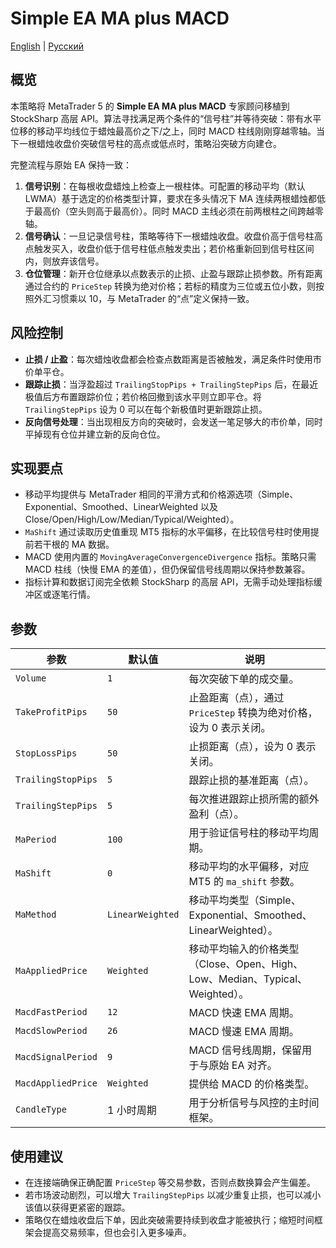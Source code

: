 # Simple EA MA plus MACD
[English](README.md) | [Русский](README_ru.md)

## 概览
本策略将 MetaTrader 5 的 **Simple EA MA plus MACD** 专家顾问移植到 StockSharp 高层 API。算法寻找满足两个条件的“信号柱”并等待突破：带有水平位移的移动平均线位于蜡烛最高价之下/之上，同时 MACD 柱线刚刚穿越零轴。当下一根蜡烛收盘价突破信号柱的高点或低点时，策略沿突破方向建仓。

完整流程与原始 EA 保持一致：

1. **信号识别**：在每根收盘蜡烛上检查上一根柱体。可配置的移动平均（默认 LWMA）基于选定的价格类型计算，要求在多头情况下 MA 连续两根蜡烛都低于最高价（空头则高于最高价）。同时 MACD 主线必须在前两根柱之间跨越零轴。
2. **信号确认**：一旦记录信号柱，策略等待下一根蜡烛收盘。收盘价高于信号柱高点触发买入，收盘价低于信号柱低点触发卖出；若价格重新回到信号柱区间内，则放弃该信号。
3. **仓位管理**：新开仓位继承以点数表示的止损、止盈与跟踪止损参数。所有距离通过合约的 `PriceStep` 转换为绝对价格；若标的精度为三位或五位小数，则按照外汇习惯乘以 10，与 MetaTrader 的“点”定义保持一致。

## 风险控制
- **止损 / 止盈**：每次蜡烛收盘都会检查点数距离是否被触发，满足条件时使用市价单平仓。
- **跟踪止损**：当浮盈超过 `TrailingStopPips + TrailingStepPips` 后，在最近极值后方布置跟踪价位；若价格回撤到该水平则立即平仓。将 `TrailingStepPips` 设为 0 可以在每个新极值时更新跟踪止损。
- **反向信号处理**：当出现相反方向的突破时，会发送一笔足够大的市价单，同时平掉现有仓位并建立新的反向仓位。

## 实现要点
- 移动平均提供与 MetaTrader 相同的平滑方式和价格源选项（Simple、Exponential、Smoothed、LinearWeighted 以及 Close/Open/High/Low/Median/Typical/Weighted）。
- `MaShift` 通过读取历史值重现 MT5 指标的水平偏移，在比较信号柱时使用提前若干根的 MA 数据。
- MACD 使用内置的 `MovingAverageConvergenceDivergence` 指标。策略只需 MACD 柱线（快慢 EMA 的差值），但仍保留信号线周期以保持参数兼容。
- 指标计算和数据订阅完全依赖 StockSharp 的高层 API，无需手动处理指标缓冲区或逐笔行情。

## 参数
| 参数 | 默认值 | 说明 |
|------|--------|------|
| `Volume` | `1` | 每次突破下单的成交量。 |
| `TakeProfitPips` | `50` | 止盈距离（点），通过 `PriceStep` 转换为绝对价格，设为 0 表示关闭。 |
| `StopLossPips` | `50` | 止损距离（点），设为 0 表示关闭。 |
| `TrailingStopPips` | `5` | 跟踪止损的基准距离（点）。 |
| `TrailingStepPips` | `5` | 每次推进跟踪止损所需的额外盈利（点）。 |
| `MaPeriod` | `100` | 用于验证信号柱的移动平均周期。 |
| `MaShift` | `0` | 移动平均的水平偏移，对应 MT5 的 `ma_shift` 参数。 |
| `MaMethod` | `LinearWeighted` | 移动平均类型（Simple、Exponential、Smoothed、LinearWeighted）。 |
| `MaAppliedPrice` | `Weighted` | 移动平均输入的价格类型（Close、Open、High、Low、Median、Typical、Weighted）。 |
| `MacdFastPeriod` | `12` | MACD 快速 EMA 周期。 |
| `MacdSlowPeriod` | `26` | MACD 慢速 EMA 周期。 |
| `MacdSignalPeriod` | `9` | MACD 信号线周期，保留用于与原始 EA 对齐。 |
| `MacdAppliedPrice` | `Weighted` | 提供给 MACD 的价格类型。 |
| `CandleType` | 1 小时周期 | 用于分析信号与风控的主时间框架。 |

## 使用建议
- 在连接端确保正确配置 `PriceStep` 等交易参数，否则点数换算会产生偏差。
- 若市场波动剧烈，可以增大 `TrailingStepPips` 以减少重复止损，也可以减小该值以获得更紧密的跟踪。
- 策略仅在蜡烛收盘后下单，因此突破需要持续到收盘才能被执行；缩短时间框架会提高交易频率，但也会引入更多噪声。
